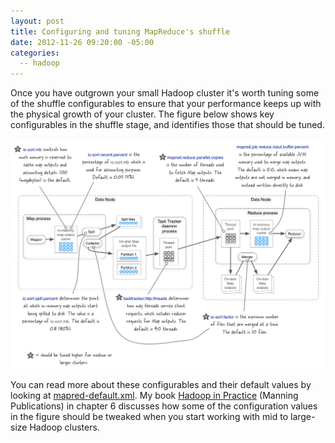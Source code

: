 ```yaml
---
layout: post
title: Configuring and tuning MapReduce's shuffle
date: 2012-11-26 09:20:00 -05:00
categories:
  -- hadoop
---
```


Once you have outgrown your small Hadoop cluster it's worth tuning some of the shuffle
configurables to ensure that your performance keeps up with the physical growth of your
cluster. The figure below shows key configurables in the shuffle stage, and identifies those
that should be tuned.

![parition](/images/hadoop-shuffle-configurables.png)

You can read more about these configurables and their default values by looking at
[mapred-default.xml](http://hadoop.apache.org/docs/r1.0.3/mapred-default.html).
My book [Hadoop in Practice](http://www.manning.com/holmes/) (Manning Publications) in chapter
6  discusses how some of the configuration values in the figure should be tweaked when you start
working with mid to large-size Hadoop clusters.
